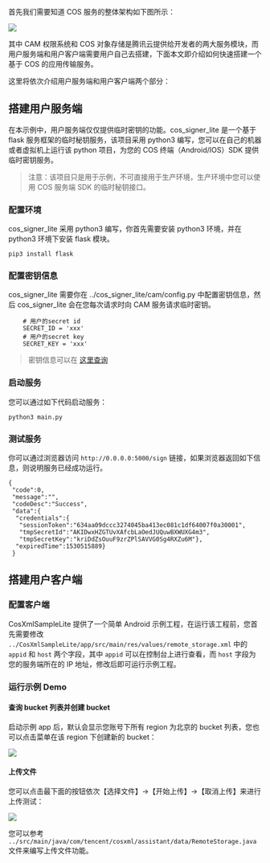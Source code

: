 首先我们需要知道 COS 服务的整体架构如下图所示：

![](http://mc.qcloudimg.com/static/img/b1e187a9ec129ffc766c07a733ef4dd6/image.jpg)

其中 CAM 权限系统和 COS 对象存储是腾讯云提供给开发者的两大服务模块，而用户服务端和用户客户端需要用户自己去搭建，下面本文即介绍如何快速搭建一个基于 COS 的应用传输服务。

这里将依次介绍用户服务端和用户客户端两个部分：

## 搭建用户服务端

在本示例中，用户服务端仅仅提供临时密钥的功能。cos\_signer\_lite 是一个基于 flask 服务框架的临时秘钥服务，该项目采用 python3 编写，您可以在自己的机器或者虚拟机上运行该 python 项目，为您的 COS 终端（Android/IOS）SDK 提供临时密钥服务。
> 注意：该项目只是用于示例，不可直接用于生产环境，生产环境中您可以使用 COS 服务端 SDK 的临时秘钥接口。


### 配置环境

cos\_signer\_lite 采用 python3 编写，你首先需要安装 python3 环境，并在 python3 环境下安装 flask 模块。

```
pip3 install flask
```

### 配置密钥信息

cos\_signer\_lite 需要你在 ../cos\_signer\_lite/cam/config.py 中配置密钥信息，然后 cos\_signer\_lite 会在您每次请求时向 CAM 服务请求临时密钥。

```
    # 用户的secret id
    SECRET_ID = 'xxx'
    # 用户的secret key
    SECRET_KEY = 'xxx'
```

> 密钥信息可以在 [这里查询](https://console.cloud.tencent.com/cam/capi)


### 启动服务

您可以通过如下代码启动服务：

```
python3 main.py
```

### 测试服务

你可以通过浏览器访问 `http://0.0.0.0:5000/sign` 链接，如果浏览器返回如下信息，则说明服务已经成功运行。

```
{
 "code":0,
 "message":"",
 "codeDesc":"Success",
 "data":{
  "credentials":{
   "sessionToken":"634aa09dccc3274045ba413ec081c1df64007f0a30001",
   "tmpSecretId":"AKIDwxHZGTUvXAfcbLaOedJUQuwBXWUXG4m3",
   "tmpSecretKey":"kriDdZsOuuF9zrZPlSAVVG0Sg4RXZu6M"},
  "expiredTime":1530515889}
 }
```

## 搭建用户客户端

### 配置客户端

CosXmlSampleLite 提供了一个简单 Android 示例工程，在运行该工程前，您首先需要修改 `../CosXmlSampleLite/app/src/main/res/values/remote_storage.xml` 中的 `appid` 和 `host` 两个字段，其中 `appid` 可以在控制台上进行查看，而 `host` 字段为您的服务端所在的 IP 地址，修改后即可运行示例工程。

### 运行示例 Demo

#### 查询 bucket 列表并创建 bucket

启动示例 app 后，默认会显示您账号下所有 region 为北京的 bucket 列表，您也可以点击菜单在该 region 下创建新的 bucket：

![](http://cos-terminal-resource-1253960454.cossh.myqcloud.com/list_bucket.jpg)

#### 上传文件

您可以点击最下面的按钮依次【选择文件】->【开始上传】->【取消上传】来进行上传测试：

![](http://cos-terminal-resource-1253960454.cossh.myqcloud.com/upload_file.jpg)


您可以参考 `../src/main/java/com/tencent/cosxml/assistant/data/RemoteStorage.java` 文件来编写上传文件功能。
